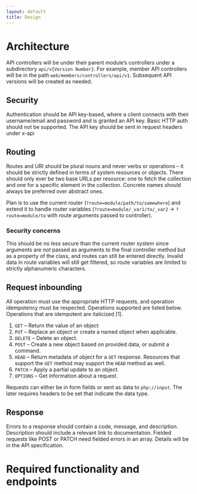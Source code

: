 ```yaml
---
layout: default
title: Design
---
```


# Architecture

API controllers will be under their parent module’s controllers under a subdirectory `api/v{Version Number}`. For example, member API controllers will be in the path `web/members/controllers/api/v1`. Subsequent API versions will be created as needed.

## Security

Authentication should be API key-based, where a client connects with their username/email and password and is granted an API key. Basic HTTP auth should not be supported. The API key should be sent in request headers under x-api

<!-- TODO: Incomplete -->

## Routing

Routes and URI should be plural nouns and never verbs or operations – it should be strictly defined in terms of system resources or objects. There should only ever be two base URLs per resource: one to fetch the collection and one for a specific element in the collection. Concrete names should always be preferred over abstract ones.

Plan is to use the current router (`?route=module/path/to/somewhere`) and extend it to handle router variables (`?route=module/_var1/to/_var2` -> `?route=module/to` with route arguments passed to controller).

### Security concerns

This should be no less secure than the current router system since arguments are _not_ passed as arguments to the final controller method but as a property of the class, and routes can still be entered directly. Invalid data in route variables will still get filtered, so route variables are limited to strictly alphanumeric characters.

## Request inbounding

All operation must use the appropriate HTTP requests, and operation idempotency must be respected. Operations supported are listed below. Operations that are idempotent are italicized [1].

1. `GET` – Return the value of an object
2. `PUT` – Replace an object or create a named object when applicable.
3. `DELETE` – Delete an object.
4. `POST` – Create a new object based on provided data, or submit a command.
5. `HEAD` – Return metadata of object for a `GET` response. Resources that support the `GET` method may support the `HEAD` method as well.
6. `PATCH` – Apply a partial update to an object.
7. `OPTIONS` – Get information about a request.

Requests can either be in form fields or sent as data to `php://input`. The later requires headers to be set that indicate the data type.

## Response

Errors to a response should contain a code, message, and description. Description should include a relevant link to documentation. Fielded requests like POST or PATCH need fielded errors in an array. Details will be in the API specification.

# Required functionality and endpoints
